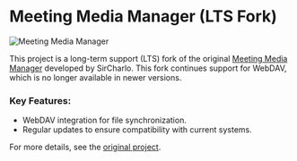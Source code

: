# Meeting Media Manager (LTS Fork)

![Meeting Media Manager](build/icons/icon_128x128.png)

This project is a long-term support (LTS) fork of the original [Meeting Media Manager](https://sircharlo.github.io/meeting-media-manager) developed by SirCharlo. This fork continues support for WebDAV, which is no longer available in newer versions.

### Key Features:

- WebDAV integration for file synchronization.
- Regular updates to ensure compatibility with current systems.

For more details, see the [original project](https://sircharlo.github.io/meeting-media-manager).
